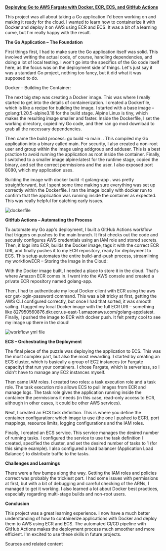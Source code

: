 <u><strong>Deploying Go to AWS Fargate with Docker, ECR, ECS, and GitHub Actions</strong></u>

This project was all about taking a Go application I'd been working on and making it ready for the cloud. I wanted to learn how to containerize it with Docker and deploy it on AWS using ECR and ECS. It was a bit of a learning curve, but I'm really happy with the result.

**The Go Application – The Foundation**

First things first, I had to make sure the Go application itself was solid. This involved writing the actual code, of course, handling dependencies, and doing a lot of local testing. I won't go into the specifics of the Go code itself here, as the focus was on the deployment side of things. Let's just say it was a standard Go project, nothing too fancy, but it did what it was supposed to do.

Docker – Building the Container:

The next big step was creating a Docker image. This was where I really started to get into the details of containerization. I created a Dockerfile, which is like a recipe for building the image. I started with a base image – golang:1.20.5-alpine3.18 for the build stage. Alpine Linux is tiny, which makes the resulting image smaller and faster. Inside the Dockerfile, I set the working directory, copied my Go code, and then ran go mod download to grab all the necessary dependencies.   

Then came the build process: go build -o main .. This compiled my Go application into a binary called main. For security, I also created a non-root user and group within the image using addgroup and adduser. This is a best practice to avoid running the application as root inside the container. Finally, I switched to a smaller image alpine:latest for the runtime stage, copied the binary, and set the correct permissions and the user. I also exposed port 8080, which my application uses.

Building the image with docker build -t golang-app . was pretty straightforward, but I spent some time making sure everything was set up correctly within the Dockerfile. I ran the image locally with docker run to confirm that the application was running inside the container as expected. This was really helpful for catching early issues.

![dockerfile](https://github.com/user-attachments/assets/28780f32-a1db-44c3-9064-c4d664bf5003)

**GitHub Actions – Automating the Process**

To automate my Go app's deployment, I built a GitHub Actions workflow that triggers on pushes to the main branch. It first checks out the code and securely configures AWS credentials using an IAM role and stored secrets. Then, it logs into ECR, builds the Docker image, tags it with the correct ECR URI, and finally pushes it to my ECR repository, ready for deployment to ECS. This setup automates the entire build-and-push process, streamlining my workflowECR – Storing the Image in the Cloud:

With the Docker image built, I needed a place to store it in the cloud. That's where Amazon ECR comes in. I went into the AWS console and created a private ECR repository named golang-app.

Then, I had to authenticate my local Docker client with ECR using the aws ecr get-login-password command. This was a bit tricky at first, getting the AWS CLI configured correctly, but once I had that sorted, it was smooth sailing. I tagged my local Docker image with the full ECR URI – something like 827950560876.dkr.ecr.us-east-1.amazonaws.com/golang-app:latest. Finally, I pushed the image to ECR with docker push. It felt pretty cool to see my image up there in the cloud!

![workflow yml file](https://github.com/user-attachments/assets/0c4d8b15-1d38-40fb-b10f-2eee5e5cc9e2)


**ECS – Orchestrating the Deployment**

The final piece of the puzzle was deploying the application to ECS. This was the most complex part, but also the most rewarding. I started by creating an ECS cluster, which is basically a group of EC2 instances (or Fargate capacity) that run your containers. I chose Fargate, which is serverless, so I didn't have to manage any EC2 instances myself.   

Then came IAM roles. I created two roles: a task execution role and a task role. The task execution role allows ECS to pull images from ECR and manage logs. The task role gives the application running inside the container the permissions it needs (in this case, read-only access to ECR, although in other cases, it could be other AWS services).   

Next, I created an ECS task definition. This is where you define the container configuration: which image to use (the one I pushed to ECR), port mappings, resource limits, logging configurations and the IAM roles.

Finally, I created an ECS service. This service manages the desired number of running tasks. I configured the service to use the task definition I created, specified the cluster, and set the desired number of tasks to 1 (for this simple example). I also configured a load balancer (Application Load Balancer) to distribute traffic to the tasks.


**Challenges and Learnings**

There were a few bumps along the way. Getting the IAM roles and policies correct was probably the trickiest part. I had some issues with permissions at first, but with a bit of debugging and careful checking of the ARNs, I managed to get it working. I also learned a lot about Docker best practices, especially regarding multi-stage builds and non-root users.

**Conclusion**

This project was a great learning experience. I now have a much better understanding of how to containerize applications with Docker and deploy them to AWS using ECR and ECS. The automated CI/CD pipeline with GitHub Actions makes the deployment process much smoother and more efficient. I'm excited to use these skills in future projects.   


Sources and related content
